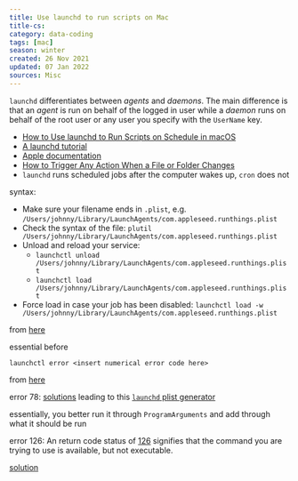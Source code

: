 ```yaml
---
title: Use launchd to run scripts on Mac
title-cs: 
category: data-coding
tags: [mac]
season: winter
created: 26 Nov 2021
updated: 07 Jan 2022
sources: Misc
---
```


`launchd` differentiates between *agents* and *daemons*. The main difference is that an *agent* is run on behalf of the logged in user while a *daemon* runs on behalf of the root user or any user you specify with the `UserName` key.

- [How to Use launchd to Run Scripts on Schedule in macOS](https://www.maketecheasier.com/use-launchd-run-scripts-on-schedule-macos/)
- [A launchd tutorial](https://www.launchd.info/)
- [Apple documentation](https://developer.apple.com/library/archive/documentation/MacOSX/Conceptual/BPSystemStartup/Chapters/CreatingLaunchdJobs.html)
- [How to Trigger Any Action When a File or Folder Changes](https://mayeu.me/post/how-to-trigger-any-action-when-a-file-or-folder-changes-on-macos-on-the-cheap/)
- `launchd` runs scheduled jobs after the computer wakes up, `cron` does not

syntax:
-   Make sure your filename ends in `.plist`, e.g. `/Users/johnny/Library/LaunchAgents/com.appleseed.runthings.plist`
-   Check the syntax of the file: `plutil /Users/johnny/Library/LaunchAgents/com.appleseed.runthings.plist`
-   Unload and reload your service:
    -   `launchctl unload /Users/johnny/Library/LaunchAgents/com.appleseed.runthings.plist`
    -   `launchctl load /Users/johnny/Library/LaunchAgents/com.appleseed.runthings.plist`
-   Force load in case your job has been disabled: `launchctl load -w /Users/johnny/Library/LaunchAgents/com.appleseed.runthings.plist`

from [here](https://developer.apple.com/forums/thread/665661?answerId=689612022#689612022)

essential </true> before

```shell
launchctl error <insert numerical error code here>
```
from [here](https://stackoverflow.com/a/60308816)

error 78:
[solutions](https://www.reddit.com/r/macsysadmin/comments/np53cv/big_sur_launchd_and_zsh/?utm_source=share&utm_medium=web2x&context=3) leading to this [`launchd` plist generator](https://zerolaunched.herokuapp.com/)

essentially, you better run it through `ProgramArguments` and add through what it should be run


error 126:
An return code status of [126](https://www.gnu.org/software/bash/manual/html_node/Exit-Status.html) signifies that the command you are trying to use is available, but not executable.

[solution](https://apple.stackexchange.com/a/338214)